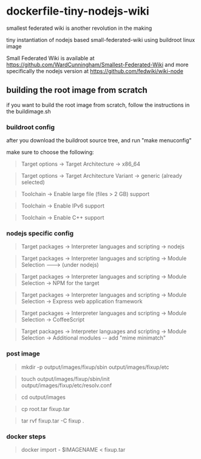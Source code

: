 dockerfile-tiny-nodejs-wiki
===========================

smallest federated wiki is another revolution in the making


tiny instantiation of nodejs based small-federated-wiki using buildroot linux image


Small Federated Wiki is available at https://github.com/WardCunningham/Smallest-Federated-Wiki and more specifically the nodejs version at https://github.com/fedwiki/wiki-node


building the root image from scratch
------------------------------------
if you want to build the root image from scratch, follow the instructions in the buildimage.sh

### buildroot config
after you download the buildroot source tree, and run "make menuconfig"

make sure to choose the following:
> Target options -> Target Architecture -> x86_64

> Target options -> Target Architecture Variant -> generic (already selected)

> Toolchain -> Enable large file (files > 2 GB) support

> Toolchain -> Enable IPv6 support

> Toolchain -> Enable C++ support                                                                 


### nodejs specific config
> Target packages -> Interpreter languages and scripting -> nodejs

> Target packages -> Interpreter languages and scripting -> Module Selection ---> (under nodejs)

> Target packages -> Interpreter languages and scripting -> Module Selection -> NPM for the target                                    

> Target packages -> Interpreter languages and scripting -> Module Selection -> Express web application framework

> Target packages -> Interpreter languages and scripting -> Module Selection -> CoffeeScript

> Target packages -> Interpreter languages and scripting -> Module Selection -> Additional modules -- add "mime minimatch"


### post image
> mkdir -p output/images/fixup/sbin output/images/fixup/etc 

> touch output/images/fixup/sbin/init output/images/fixup/etc/resolv.conf

> cd output/images

> cp root.tar fixup.tar

> tar rvf fixup.tar -C fixup .

### docker steps
> docker import - $IMAGENAME < fixup.tar

